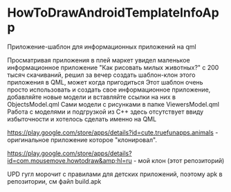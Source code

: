# HowToDrawAndroidTemplateInfoApp
Приложение-шаблон для информационных приложений на qml 

Просматривая приложения в  плей маркет увидел маленькое информационное приложение "Как рисовать милых животных?" с 200 тысяч скачиваний, решил за вечер создать шаблон-клон этого приложения в QML, может когда пригодиться
Этот шаблон очень просто использовать и создать свое информационное приложение, добавляйте новые модели и вставляйте ссылки на них в ObjectsModel.qml
Cами модели с рисунками в папке ViewersModel.qml
Работа с моделями и подгрузкой из C++ здесь отсутствует ввиду избыточности и хотелось сделать именно на QML



https://play.google.com/store/apps/details?id=cute.truefunapps.animals - оригинальное приложение которое "клонировал".

https://play.google.com/store/apps/details?id=com.mousemove.howtodraw&amp;hl=ru - мой клон (этот репозиторий)

UPD гугл морочит с правилами для детских приложений, поэтому apk в репозитории, см файл build.apk
